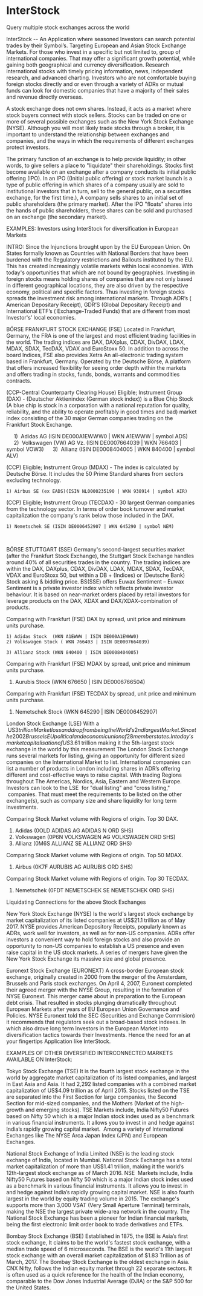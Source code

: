 # InterStock
Query multiple stock exchanges across the world

InterStock -- An Application where seasoned Investors can search potential trades by their Symbol’s. Targeting European and Asian Stock Exchange Markets. For those who invest in a specific but not limited to, group of international companies. That may offer a significant growth potential, while gaining both geographical and currency diversification. Research international stocks with timely pricing information, news, independent research, and advanced charting. Investors who are not comfortable buying foreign stocks directly and or even through a variety of ADRs or mutual funds can look for domestic companies that have a majority of their sales and revenue directly overseas.

A stock exchange does not own shares. Instead, it acts as a market where stock buyers connect with stock sellers. Stocks can be traded on one or more of several possible exchanges such as the New York Stock Exchange (NYSE). Although you will most likely trade stocks through a broker, it is important to understand the relationship between exchanges and companies, and the ways in which the requirements of different exchanges protect investors. 

The primary function of an exchange is to help provide liquidity; in other words, to give sellers a place to "liquidate" their shareholdings.
Stocks first become available on an exchange after a company conducts its initial public offering (IPO). In an IPO ((Initial public offering) or stock market launch is a type of public offering in which shares of a company usually are sold to institutional investors that in turn, sell to the general public, on a securities exchange, for the first time.), A company sells shares to an initial set of public shareholders (the primary market). After the IPO "floats" shares into the hands of public shareholders, these shares can be sold and purchased on an exchange (the secondary market). 

EXAMPLES: Investors using InterStock for diversification in European Markets

INTRO: Since the Injunctions brought upon by the EU European Union. On States formally known as Countries with National Borders that have been burdened with the Regulatory restrictions and Bailouts instituted by the EU. This has created increasingly volatile markets within local economies. With today's opportunities that which are not bound by geographies. Investing in foreign stocks means holding shares of companies that are not only based in different geographical locations, they are also driven by the respective economy, political and specific factors. Thus investing in foreign stocks spreads the investment risk among international markets. Through ADR’s ( American Depositary Receipt), GDR’S (Global Depositary Receipt) and International ETF’s ( Exchange-Traded Funds) that are different from most Investor's’ local economies.  

BÖRSE FRANKFURT STOCK EXCHANGE (FSE) Located in Frankfurt, Germany, the FRA is one of the largest and most efficient trading facilities in the world. The trading indices are DAX, DAXplus, CDAX, DivDAX, LDAX, MDAX, SDAX, TecDAX, VDAX and EuroStoxx 50. In addition to across the board Indices, FSE also provides Xetra An all-electronic trading system based in Frankfurt, Germany. Operated by the Deutsche Börse, A platform that offers increased flexibility for seeing order depth within the markets and offers trading in stocks, funds, bonds, warrants and commodities contracts.   

(CCP-Central Counterparty Clearing House) Eligible; Instrument Group (DAX) - (Deutscher Aktienindex (German stock index)) is a Blue Chip Stock (A blue chip is stock in a corporation with a national reputation for quality, reliability, and the ability to operate profitably in good times and bad) market index consisting of the 30 major German companies trading on the Frankfurt Stock Exchange.

     1)  Adidas AG (ISIN DE000A1EWWW0 | WKN A1EWWW | symbol ADS)
     2)  Volkswagen (VW) AG Vz. (ISIN DE0007664039 | WKN 766403 | symbol VOW3)
     3)  Allianz (ISIN DE0008404005 | WKN 840400 | symbol ALV) 

(CCP) Eligible; Instrument Group (MDAX) - The index is calculated by Deutsche Börse.
It includes the 50 Prime Standard shares from sectors excluding technology.

    1) Airbus SE (ex EADS)(ISIN NL0000235190 | WKN 938914 | symbol AIR)


(CCP) Eligible; Instrument Group (TECDAX) - 30 largest German companies from the technology sector. In terms of order book turnover and market capitalization the company's rank below those included in the DAX.

    1) Nemetschek SE (ISIN DE0006452907 | WKN 645290 | symbol NEM) 
    

BÖRSE STUTTGART (SSE) Germany's second-largest securities market (after the Frankfurt Stock Exchange), the Stuttgart Stock Exchange handles around 40% of all securities trades in the country. The trading indices are within the DAX, DAXplus, CDAX, DivDAX, LDAX, MDAX, SDAX, TecDAX, VDAX and EuroStoxx 50, but within a DB + (Indices) or (Deutsche Bank) Stock asking & bidding price. BS(SSE) offers Euwax Sentiment – 
Euwax Sentiment is a private investor index which reflects private investor behaviour. It is based on near-market orders placed by retail investors for leverage products on the DAX, XDAX and DAX/XDAX-combination of products. 

Comparing with Frankfurt (FSE) DAX by spread, unit price and minimum units purchase. 

    1) Adidas Stock  (WKN A1EWWW | ISIN DE000A1EWWW0)  
    2) Volkswagen Stock ( WKN 766403 | ISIN DE0007664039)                        
    3) Allianz Stock (WKN 840400 | ISIN DE0008404005)

Comparing with Frankfurt (FSE) MDAX by spread, unit price and minimum units purchase. 

   1) Aurubis Stock (WKN 676650 | ISIN DE0006766504)                     

Comparing with Frankfurt (FSE) TECDAX by spread, unit price and minimum units purchase. 

   1) Nemetschek Stock (WKN 645290 | ISIN DE0006452907) 

London Stock Exchange (LSE) With a  US$3 trillion Market loss and drop from being the World's 2nd largest Market. Since the 2002 Brussels EU political and economic union of 28 member states. In today's market capitalisation of US$3.61 trillion making it the 5th-largest stock exchange in the world by this measurement The London Stock Exchange runs several markets for listing, giving an opportunity for different sized companies on the International Market to list. International companies can list a number of products in London including shares in ADR’s offering different and cost-effective ways to raise capital. With trading Regions throughout The Americas, Nordics, Asia, Eastern and Western Europe. Investors can look to the LSE  for "dual listing" and "cross listing,"  companies. That must meet the requirements to be listed on the other exchange(s), such as company size and share liquidity for long term investments. 

Comparing Stock Market volume with Regions of origin. Top 30 DAX.  

   1) Adidas (0OLD ADIDAS AG ADIDAS N ORD SHS)
   2) Volkswagen (0P6N VOLKSWAGEN AG VOLKSWAGEN ORD SHS)
   3) Allianz (0M6S ALLIANZ SE ALLIANZ ORD SHS) 
 
Comparing Stock Market volume with Regions of origin. Top 50 MDAX.

  1) Airbus (0K7F AURUBIS AG AURUBIS ORD SHS) 

Comparing Stock Market volume with Regions of origin. Top 30 TECDAX. 

  1) Nemetschek (0FDT NEMETSCHEK SE NEMETSCHEK ORD SHS)


Liquidating Connections for the above Stock Exchanges    

New York Stock Exchange (NYSE) Is the world's largest stock exchange by market capitalization of its listed companies at US$21.1 trillion as of May 2017. NYSE provides American Depository Receipts, popularly known as ADRs, work well for investors, as well as for non-US companies. ADRs offer investors a convenient way to hold foreign stocks and also provide an opportunity to non-US companies to establish a US presence and even raise capital in the US stock markets. A series of mergers have given the New York Stock Exchange its massive size and global presence. 

Euronext Stock Exchange (EURONEXT) A cross-border European stock exchange, originally created in 2000 from the merger of the Amsterdam, Brussels and Paris stock exchanges. On April 4, 2007, Euronext completed their agreed merger with the NYSE Group, resulting in the formation of NYSE Euronext. This merger came about in preparation to the European debt crisis. That resulted in stocks plunging dramatically throughout European Markets after years of EU European Union Governance and Policies. NYSE Euronext told the SEC (Securities and Exchange Commision) it recommends that regulators seek out a broad-based stock indexes. In which also drove long term Investors in the European Market into diversification tactics towards their Investments. Hence the need for an at your fingertips Application like InterStock.  

EXAMPLES OF OTHER DIVERSIFIED INTERCONNECTED MARKETS AVAILABLE ON InterStock: 

Tokyo Stock Exchange (TSE) It is the fourth largest stock exchange in the world by aggregate market capitalization of its listed companies, and largest in East Asia and Asia. It had 2,292 listed companies with a combined market capitalization of US$4.09 trillion as of April 2015. Stocks listed on the TSE are separated into the First Section for large companies, the Second Section for mid-sized companies, and the Mothers (Market of the high-growth and emerging stocks). TSE Markets include, India Nifty50 Futures based on Nifty 50 which is a major Indian stock index used as a benchmark in various financial instruments. It allows you to invest in and hedge against India’s rapidly growing capital market.  Among a variety of International Exchanges like The NYSE Arca Japan Index (JPN) and European Exchanges. 

National Stock Exchange of India Limited (NSE) is the leading stock exchange of India, located in Mumbai. National Stock Exchange has a total market capitalization of more than US$1.41 trillion, making it the world’s 12th-largest stock exchange as of March 2016. NSE  Markets include, India Nifty50 Futures based on Nifty 50 which is a major Indian stock index used as a benchmark in various financial instruments. It allows you to invest in and hedge against India’s rapidly growing capital market. NSE is also fourth largest in the world by equity trading volume in 2015. The exchange's supports more than 3,000 VSAT (Very Small Aperture Terminal) terminals, making the NSE the largest private wide-area network in the country. The National Stock Exchange has been a pioneer for Indian financial markets, being the first electronic limit order book to trade derivatives and ETFs.

Bombay Stock Exchange (BSE) Established in 1875, the BSE is Asia’s first stock exchange, It claims to be the world's fastest stock exchange, with a median trade speed of 6 microseconds. The BSE is the world's 11th largest stock exchange with an overall market capitalization of $1.83 Trillion as of March, 2017. The Bombay Stock Exchange is the oldest exchange in Asia. CNX Nifty, follows the Indian equity market through 22 separate sectors. It is often used as a quick reference for the health of the Indian economy, comparable to the Dow Jones Industrial Average (DJIA) or the S&P 500 for the United States. 



